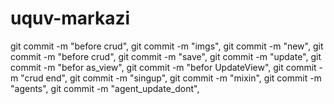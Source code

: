 # uquv-markazi
git commit -m "before crud",
git commit -m "imgs",
git commit -m "new",
git commit -m "before crud",
git commit -m "save",
git commit -m "update",
git commit -m "befor as_view",
git commit -m "befor UpdateView",
git commit -m "crud end",
git commit -m "singup",
git commit -m "mixin",
git commit -m "agents",
git commit -m "agent_update_dont",
